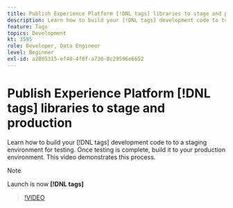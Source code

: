 ```yaml
---
title: Publish Experience Platform [!DNL tags] libraries to stage and production
description: Learn how to build your [!DNL tags] development code to to a staging environment for testing. Once testing is complete, build it to your production environment. This video demonstrates this process.
feature: Tags
topics: Development
kt: 3595
role: Developer, Data Engineer
level: Beginner
exl-id: a2805315-ef40-4f8f-a730-8c29596e6652
---
```

# Publish Experience Platform [!DNL tags] libraries to stage and production

Learn how to build your [!DNL tags] development code to to a staging environment for testing. Once testing is complete, build it to your production environment. This video demonstrates this process.

>[!NOTE]
>
> Launch is now **[!DNL tags]**

>[!VIDEO](https://video.tv.adobe.com/v/28777/?quality=12&learn=on)
